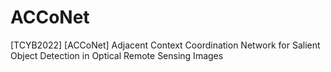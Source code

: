 # ACCoNet
[TCYB2022] [ACCoNet] Adjacent Context Coordination Network for Salient Object Detection in Optical Remote Sensing Images
